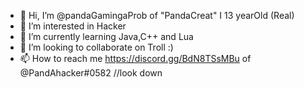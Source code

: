 - 👋 Hi, I’m @pandaGamingaProb of "PandaCreat" I 13 yearOld (Real)
- 👀 I’m interested in Hacker
- 🌱 I’m currently learning Java,C++ and Lua
- 💞️ I’m looking to collaborate on Troll :)
- 📫 How to reach me https://discord.gg/BdN8TSsMBu of @PandAhacker#0582
//look down
<!---
PandaHacker-i Only a Design ModMenu
And in Devloper of FerestZ and LeminoxX
I genuis in science and music
Thanks :)
--->
